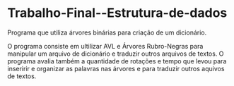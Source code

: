 # Trabalho-Final--Estrutura-de-dados
Programa que utiliza árvores binárias para criação de um dicionário.

O programa consiste em ultilizar AVL e Árvores Rubro-Negras para manipular um arquivo de dicionário e traduzir outros arquivos de textos.
O programa avalia também a quantidade de rotações e tempo que levou para inseririr e organizar as palavras nas árvores e para traduzir outros aquivos de textos.
